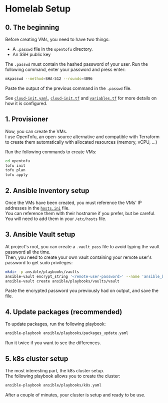 # Homelab Setup

## 0. The beginning
Before creating VMs, you need to have two things:
- A ``.passwd`` file in the ``opentofu`` directory.
- An SSH public key  

The ``.passwd`` must contain the hashed password of your user. 
Run the following command, enter your password and press enter:
```bash
mkpasswd --method=SHA-512 --rounds=4096
```
Paste the output of the previous command in the ``.passwd`` file.  

See [``cloud-init.yaml``](https://github.com/nadmax/homelab/blob/master/opentofu/cloud-init.yaml), [``cloud-init.tf``](https://github.com/nadmax/homelab/blob/master/opentofu/cloud-init.tf) and [``variables.tf``](https://github.com/nadmax/homelab/blob/master/opentofu/variables.tf) for more details on how it is configured.

## 1. Provisioner
Now, you can create the VMs.  
I use OpenTofu, an open-source alternative and compatible with Terraform to create them automatically with allocated resources (memory, vCPU, ...)  

Run the following commands to create VMs:
```bash
cd opentofu
tofu init
tofu plan
tofu apply
```
## 2. Ansible Inventory setup
Once the VMs have been created, you must reference the VMs' IP addresses in the [``hosts.ini``](https://github.com/nadmax/homelab/blob/master/ansible/hosts.ini) file.  
You can reference them with their hostname if you prefer, but be careful.  
You will need to add them in your ``/etc/hosts`` file.  

## 3. Ansible Vault setup
At project's root, you can create a ``.vault_pass`` file to avoid typing the vault password all the time.  
Then, you need to create your own vault containing your remote user's password to get sudo privileges:  
```bash
mkdir -p ansible/playbooks/vaults
ansible-vault encrypt_string '<remote-user-password>' --name 'ansible_become_pass' # This will output the encrypted password
ansible-vault create ansible/playbooks/vaults/vault
```
Paste the encrypted password you previously had on output, and save the file.

## 4. Update packages (recommended)
To update packages, run the following playbook:
```bash
ansible-playbook ansible/playbooks/packages_update.yaml
```
Run it twice if you want to see the differences.

## 5. k8s cluster setup
The most interesting part, the k8s cluster setup.  
The following playbook allows you to create the cluster:
```bash
ansible-playbook ansible/playbooks/k8s.yaml
```

After a couple of minutes, your cluster is setup and ready to be use.